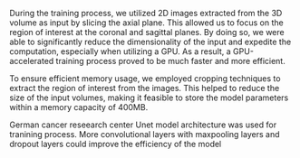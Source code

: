 During the training process, we utilized 2D images extracted from the 3D volume as input by slicing the axial plane. This allowed us to focus on the region of interest at the coronal and sagittal planes. By doing so, we were able to significantly reduce the dimensionality of the input and expedite the computation, especially when utilizing a GPU. As a result, a GPU-accelerated training process proved to be much faster and more efficient.

To ensure efficient memory usage, we employed cropping techniques to extract the region of interest from the images. This helped to reduce the size of the input volumes, making it feasible to store the model parameters within a memory capacity of 400MB.

German cancer reseearch center Unet model architecture was used for tranining process. More convolutional layers with maxpooling layers and dropout layers could improve the efficiency of the model
